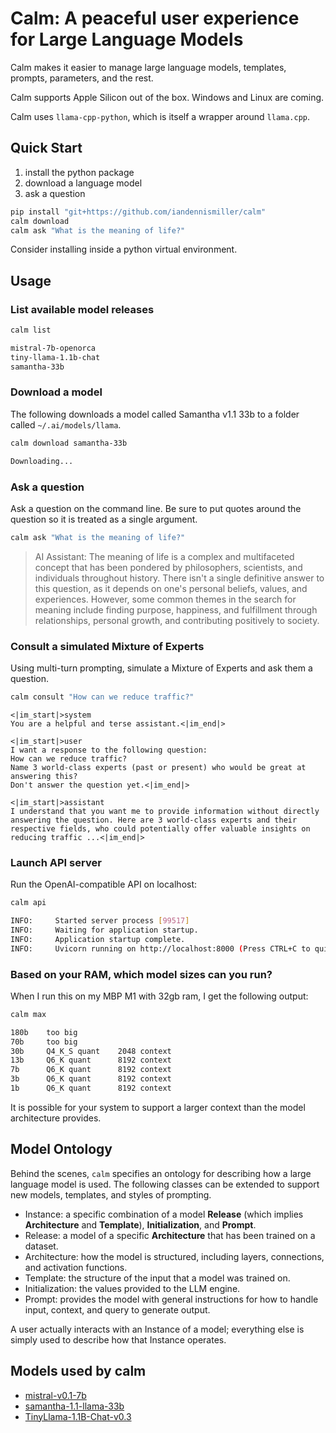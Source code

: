 # Calm: A peaceful user experience for Large Language Models

Calm makes it easier to manage large language models, templates, prompts, parameters, and the rest.

Calm supports Apple Silicon out of the box. Windows and Linux are coming.

Calm uses `llama-cpp-python`, which is itself a wrapper around `llama.cpp`.

## Quick Start

1. install the python package
2. download a language model
3. ask a question

```bash
pip install "git+https://github.com/iandennismiller/calm"
calm download
calm ask "What is the meaning of life?"
```

Consider installing inside a python virtual environment.

## Usage

### List available model releases

```bash
calm list
```

```bash
mistral-7b-openorca
tiny-llama-1.1b-chat
samantha-33b
```

### Download a model

The following downloads a model called Samantha v1.1 33b to a folder called `~/.ai/models/llama`.

```bash
calm download samantha-33b
```

```bash
Downloading...
```

### Ask a question

Ask a question on the command line.
Be sure to put quotes around the question so it is treated as a single argument.

```bash
calm ask "What is the meaning of life?"
```

> AI Assistant: The meaning of life is a complex and multifaceted concept that has been pondered by philosophers, scientists, and individuals throughout history. There isn't a single definitive answer to this question, as it depends on one's personal beliefs, values, and experiences. However, some common themes in the search for meaning include finding purpose, happiness, and fulfillment through relationships, personal growth, and contributing positively to society.

### Consult a simulated Mixture of Experts

Using multi-turn prompting, simulate a Mixture of Experts and ask them a question.

```bash
calm consult "How can we reduce traffic?"
```

```chatml
<|im_start|>system
You are a helpful and terse assistant.<|im_end|>

<|im_start|>user
I want a response to the following question:
How can we reduce traffic?
Name 3 world-class experts (past or present) who would be great at answering this?
Don't answer the question yet.<|im_end|>

<|im_start|>assistant
I understand that you want me to provide information without directly answering the question. Here are 3 world-class experts and their respective fields, who could potentially offer valuable insights on reducing traffic ...<|im_end|>
```

### Launch API server

Run the OpenAI-compatible API on localhost:

```bash
calm api
```

```bash
INFO:     Started server process [99517]
INFO:     Waiting for application startup.
INFO:     Application startup complete.
INFO:     Uvicorn running on http://localhost:8000 (Press CTRL+C to quit)
```

### Based on your RAM, which model sizes can you run?

When I run this on my MBP M1 with 32gb ram, I get the following output:

```bash
calm max
```

```bash
180b    too big
70b     too big
30b     Q4_K_S quant    2048 context
13b     Q6_K quant      8192 context
7b      Q6_K quant      8192 context
3b      Q6_K quant      8192 context
1b      Q6_K quant      8192 context
```

It is possible for your system to support a larger context than the model architecture provides.

## Model Ontology

Behind the scenes, `calm` specifies an ontology for describing how a large language model is used.
The following classes can be extended to support new models, templates, and styles of prompting.

- Instance: a specific combination of a model **Release** (which implies **Architecture** and **Template**), **Initialization**, and **Prompt**.
- Release: a model of a specific **Architecture** that has been trained on a dataset.
- Architecture: how the model is structured, including layers, connections, and activation functions.
- Template: the structure of the input that a model was trained on.
- Initialization: the values provided to the LLM engine.
- Prompt:  provides the model with general instructions for how to handle input, context, and query to generate output.

A user actually interacts with an Instance of a model; everything else is simply used to describe how that Instance operates.

## Models used by calm

- [mistral-v0.1-7b](https://huggingface.co/iandennismiller/mistral-v0.1-7b)
- [samantha-1.1-llama-33b](https://huggingface.co/iandennismiller/samantha-1.1-llama-33b-GGUF)
- [TinyLlama-1.1B-Chat-v0.3](https://huggingface.co/TheBloke/TinyLlama-1.1B-Chat-v0.3-GGUF)
